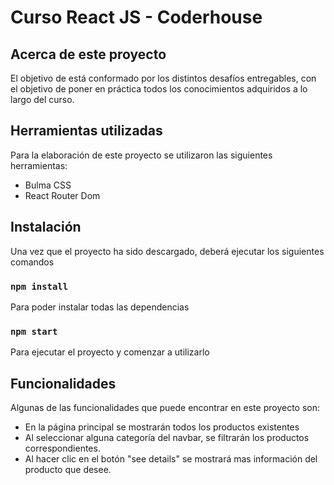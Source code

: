 # Curso React JS - Coderhouse

## Acerca de este proyecto

El objetivo de está conformado por los distintos desafíos entregables, con el objetivo de poner en práctica
todos los conocimientos adquiridos a lo largo del curso.

## Herramientas utilizadas

Para la elaboración de este proyecto se utilizaron las siguientes herramientas:

- Bulma CSS
- React Router Dom

## Instalación

Una vez que el proyecto ha sido descargado, deberá ejecutar los siguientes comandos

### `npm install`

Para poder instalar todas las dependencias

### `npm start`

Para ejecutar el proyecto y comenzar a utilizarlo

## Funcionalidades

Algunas de las funcionalidades que puede encontrar en este proyecto son:

- En la página principal se mostrarán todos los productos existentes
- Al seleccionar alguna categoría del navbar, se filtrarán los productos correspondientes.
- Al hacer clic en el botón "see details" se mostrará mas información del producto que desee.
